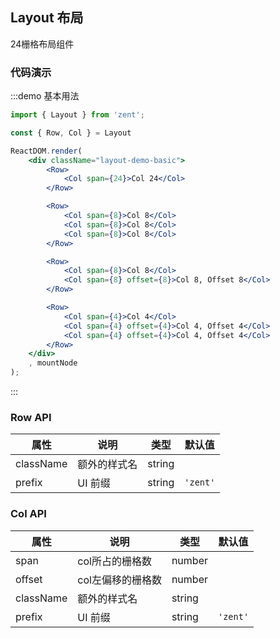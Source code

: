 ## Layout 布局

24栅格布局组件

### 代码演示

:::demo 基本用法
```jsx
import { Layout } from 'zent';

const { Row, Col } = Layout

ReactDOM.render(
	<div className="layout-demo-basic">
		<Row>
			<Col span={24}>Col 24</Col>
		</Row>

		<Row>
			<Col span={8}>Col 8</Col>
			<Col span={8}>Col 8</Col>
			<Col span={8}>Col 8</Col>
		</Row>

		<Row>
			<Col span={8}>Col 8</Col>
			<Col span={8} offset={8}>Col 8, Offset 8</Col>
		</Row>

		<Row>
			<Col span={4}>Col 4</Col>
			<Col span={4} offset={4}>Col 4, Offset 4</Col>
			<Col span={4} offset={4}>Col 4, Offset 4</Col>
		</Row>	
	</div>
	, mountNode
);
```
:::

### Row API

| 属性        | 说明     | 类型     | 默认值      |
| --------- | ------ | ------ | -------- |
| className | 额外的样式名 | string |          |
| prefix    | UI 前缀  | string | `'zent'` |

### Col API

| 属性        | 说明         | 类型     | 默认值      |
| --------- | ---------- | ------ | -------- |
| span      | col所占的栅格数  | number |          |
| offset    | col左偏移的栅格数 | number |          |
| className | 额外的样式名     | string |          |
| prefix    | UI 前缀      | string | `'zent'` |


<style type="text/css">
	.layout-demo-basic .zent-row {
	    background: -webkit-linear-gradient(left, #F5F5F5 4.16666667%, rgba(0, 0, 0, 0) 4.16666667%, rgba(0, 0, 0, 0) 8.33333333%, #F5F5F5 8.33333333%, #F5F5F5 12.5%, rgba(0, 0, 0, 0) 12.5%, rgba(0, 0, 0, 0) 16.66666667%, #F5F5F5 16.66666667%, #F5F5F5 20.83333333%, rgba(0, 0, 0, 0) 20.83333333%, rgba(0, 0, 0, 0) 25%, #F5F5F5 25%, #F5F5F5 29.16666667%, rgba(0, 0, 0, 0) 29.16666667%, rgba(0, 0, 0, 0) 33.33333333%, #F5F5F5 33.33333333%, #F5F5F5 37.5%, rgba(0, 0, 0, 0) 37.5%, rgba(0, 0, 0, 0) 41.66666667%, #F5F5F5 41.66666667%, #F5F5F5 45.83333333%, rgba(0, 0, 0, 0) 45.83333333%, rgba(0, 0, 0, 0) 50%, #F5F5F5 50%, #F5F5F5 54.16666667%, rgba(0, 0, 0, 0) 54.16666667%, rgba(0, 0, 0, 0) 58.33333333%, #F5F5F5 58.33333333%, #F5F5F5 62.5%, rgba(0, 0, 0, 0) 62.5%, rgba(0, 0, 0, 0) 66.66666667%, #F5F5F5 66.66666667%, #F5F5F5 70.83333333%, rgba(0, 0, 0, 0) 70.83333333%, rgba(0, 0, 0, 0) 75%, #F5F5F5 75%, #F5F5F5 79.16666667%, rgba(0, 0, 0, 0) 79.16666667%, rgba(0, 0, 0, 0) 83.33333333%, #F5F5F5 83.33333333%, #F5F5F5 87.5%, rgba(0, 0, 0, 0) 87.5%, rgba(0, 0, 0, 0) 91.66666667%, #F5F5F5 91.66666667%, #F5F5F5 95.83333333%, rgba(0, 0, 0, 0) 95.83333333%);
	    background: linear-gradient(90deg, #F5F5F5 4.16666667%, rgba(0, 0, 0, 0) 4.16666667%, rgba(0, 0, 0, 0) 8.33333333%, #F5F5F5 8.33333333%, #F5F5F5 12.5%, rgba(0, 0, 0, 0) 12.5%, rgba(0, 0, 0, 0) 16.66666667%, #F5F5F5 16.66666667%, #F5F5F5 20.83333333%, rgba(0, 0, 0, 0) 20.83333333%, rgba(0, 0, 0, 0) 25%, #F5F5F5 25%, #F5F5F5 29.16666667%, rgba(0, 0, 0, 0) 29.16666667%, rgba(0, 0, 0, 0) 33.33333333%, #F5F5F5 33.33333333%, #F5F5F5 37.5%, rgba(0, 0, 0, 0) 37.5%, rgba(0, 0, 0, 0) 41.66666667%, #F5F5F5 41.66666667%, #F5F5F5 45.83333333%, rgba(0, 0, 0, 0) 45.83333333%, rgba(0, 0, 0, 0) 50%, #F5F5F5 50%, #F5F5F5 54.16666667%, rgba(0, 0, 0, 0) 54.16666667%, rgba(0, 0, 0, 0) 58.33333333%, #F5F5F5 58.33333333%, #F5F5F5 62.5%, rgba(0, 0, 0, 0) 62.5%, rgba(0, 0, 0, 0) 66.66666667%, #F5F5F5 66.66666667%, #F5F5F5 70.83333333%, rgba(0, 0, 0, 0) 70.83333333%, rgba(0, 0, 0, 0) 75%, #F5F5F5 75%, #F5F5F5 79.16666667%, rgba(0, 0, 0, 0) 79.16666667%, rgba(0, 0, 0, 0) 83.33333333%, #F5F5F5 83.33333333%, #F5F5F5 87.5%, rgba(0, 0, 0, 0) 87.5%, rgba(0, 0, 0, 0) 91.66666667%, #F5F5F5 91.66666667%, #F5F5F5 95.83333333%, rgba(0, 0, 0, 0) 95.83333333%);
	}
	.layout-demo-basic .zent-row > div {
	    padding: 40px 0;
	    background: rgba(0, 0, 222, 0.5);
	    color: #fff;
	    text-align: center;
	}
	.layout-demo-basic .zent-row > div:nth-child(even) {
	    background: rgba(0, 0, 222, 0.6);
	}
</style>
